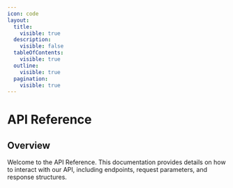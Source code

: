 ```yaml
---
icon: code
layout:
  title:
    visible: true
  description:
    visible: false
  tableOfContents:
    visible: true
  outline:
    visible: true
  pagination:
    visible: true
---
```


# API Reference

## Overview

Welcome to the API Reference. This documentation provides details on how to interact with our API, including endpoints, request parameters, and response structures.
